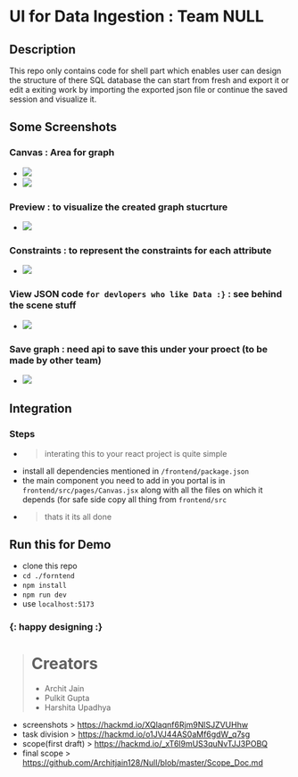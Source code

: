 # UI for Data Ingestion : Team NULL
## Description 
This repo only contains code for shell part which enables user can design the structure of there SQL database the can start from fresh and export it or edit a exiting work by importing the exported json file or continue the saved session and visualize it.
## Some Screenshots  
### Canvas : Area for graph
+ ![](https://hackmd.io/_uploads/HJpObZ5E2.png)
+ ![](https://hackmd.io/_uploads/BJ9tV-5N2.png)
### Preview : to visualize the created graph stucrture 
+ ![](https://hackmd.io/_uploads/B15u4WcV3.png)
### Constraints : to represent the constraints for each attribute
+ ![](https://hackmd.io/_uploads/r1nsNbq4h.png)
### View JSON code `for devlopers who like Data :}` : see behind the scene stuff 
+ ![](https://hackmd.io/_uploads/ryXRNZqNn.png)
### Save graph : need api to save this under your proect (to be made by other team)
+ ![](https://hackmd.io/_uploads/BksJSb5V2.png)

## Integration 
### Steps
+ > interating this to your react project is quite simple 
+ install all dependencies mentioned in `/frontend/package.json`
+ the main component you need to add in you portal is in `frontend/src/pages/Canvas.jsx` along with all the files on which it depends (for safe side copy all thing from `frontend/src`
+ > thats it its all done

## Run this for Demo 
+ clone this repo
+ `cd ./forntend`
+ `npm install`
+ `npm run dev`
+ use `localhost:5173`
### {: happy designing :}

> # Creators 
> + Archit Jain
> + Pulkit Gupta
> + Harshita Upadhya

+ screenshots > https://hackmd.io/XQlaqnf6Rjm9NlSJZVUHhw 
+ task division > https://hackmd.io/o1JVJ44AS0aMf6gdW_q7sg
+ scope(first draft) > https://hackmd.io/_xT6l9mUS3quNvTJJ3POBQ
+ final scope > https://github.com/Architjain128/Null/blob/master/Scope_Doc.md

